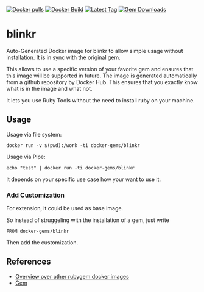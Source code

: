 [![Docker pulls](https://img.shields.io/docker/pulls/rubygem/blinkr.svg)](https://hub.docker.com/r/rubygem/blinkr/)
[![Docker Build](https://img.shields.io/docker/automated/rubygem/blinkr.svg)](https://hub.docker.com/r/rubygem/blinkr/)
[![Latest Tag](https://img.shields.io/github/tag/docker-rubygem/blinkr.svg)](https://hub.docker.com/r/rubygem/blinkr/)
[![Gem Downloads](https://img.shields.io/gem/dt/blinkr.svg)](https://rubygems.org/gems/blinkr/)
# blinkr

Auto-Generated Docker image for blinkr to allow simple usage without installation.
It is in sync with the original gem.

This allows to use a specific version of your favorite gem and ensures that this image will be supported in future.
The image is generated automatically from a github repository by Docker Hub.
This ensures that you exactly know what is in the image and what not.

It lets you use Ruby Tools without the need to install ruby on your machine.

## Usage

Usage via file system:

`docker run -v $(pwd):/work -ti docker-gems/blinkr`

Usage via Pipe:

`echo "test" | docker run -ti docker-gems/blinkr`

It depends on your specific use case how your want to use it.

### Add Customization

For extension, it could be used as base image.

So instead of struggeling with the installation of a gem, just write

`FROM docker-gems/blinkr`

Then add the customization.

## References

 - [Overview over other rubygem docker images](https://github.com/thinkbot/docker-rubygem)
 - [Gem](https://rubygems.org/gems/blinkr/)
